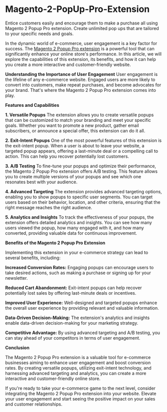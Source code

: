 # Magento-2-PopUp-Pro-Extension
Entice customers easily and encourage them to make a purchase all using Magento 2 Popup Pro extension. Create unlimited pop ups that are tailored to your specific needs and goals.

In the dynamic world of e-commerce, user engagement is a key factor for success. The [Magento 2 Popup Pro extension](https://www.milople.com/magento-2-popup-pro.html) is a powerful tool that can significantly enhance your online store's performance. In this article, we will explore the capabilities of this extension, its benefits, and how it can help you create a more interactive and customer-friendly website.

**Understanding the Importance of User Engagement**
User engagement is the lifeline of any e-commerce website. Engaged users are more likely to convert into customers, make repeat purchases, and become advocates for your brand. That's where the Magento 2 Popup Pro extension comes into play.

**Features and Capabilities**

**1. Versatile Popups**
The extension allows you to create versatile popups that can be customized to match your branding and meet your specific goals. Whether you want to promote a new product, gather email subscribers, or announce a special offer, this extension can do it all.

**2. Exit-Intent Popups**
One of the most powerful features of this extension is the exit-intent popup. When a user is about to leave your website, a targeted popup appears, offering a last-minute deal or a compelling call to action. This can help you recover potentially lost customers.

**3. A/B Testing**
To fine-tune your popups and optimize their performance, the Magento 2 Popup Pro extension offers A/B testing. This feature allows you to create multiple versions of your popups and see which one resonates best with your audience.

**4. Advanced Targeting**
The extension provides advanced targeting options, enabling you to show popups to specific user segments. You can target users based on their behavior, location, and other criteria, ensuring that the right message reaches the right audience.

**5. Analytics and Insights**
To track the effectiveness of your popups, the extension offers detailed analytics and insights. You can see how many users viewed the popup, how many engaged with it, and how many converted, providing valuable data for continuous improvement.

**Benefits of the Magento 2 Popup Pro Extension**

Implementing this extension in your e-commerce strategy can lead to several benefits, including:

**Increased Conversion Rates:** Engaging popups can encourage users to take desired actions, such as making a purchase or signing up for your newsletter.

**Reduced Cart Abandonment:** Exit-intent popups can help recover potentially lost sales by offering last-minute deals or incentives.

**Improved User Experience:** Well-designed and targeted popups enhance the overall user experience by providing relevant and valuable information.

**Data-Driven Decision-Making:** The extension's analytics and insights enable data-driven decision-making for your marketing strategy.

**Competitive Advantage:** By using advanced targeting and A/B testing, you can stay ahead of your competitors in terms of user engagement.

**Conclusion**

The Magento 2 Popup Pro extension is a valuable tool for e-commerce businesses aiming to enhance user engagement and boost conversion rates. By creating versatile popups, utilizing exit-intent technology, and harnessing advanced targeting and analytics, you can create a more interactive and customer-friendly online store.

If you're ready to take your e-commerce game to the next level, consider integrating the Magento 2 Popup Pro extension into your website. Elevate your user engagement and start seeing the positive impact on your sales and customer relationships.
